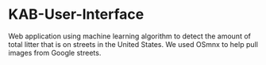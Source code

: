 # KAB-User-Interface
Web application using machine learning algorithm to detect the amount of total litter that is on streets in the United States. We used OSmnx to help pull images from Google streets.  
